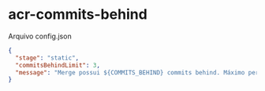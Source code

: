 # acr-commits-behind

Arquivo config.json

```json
{
  "stage": "static",
  "commitsBehindLimit": 3,
  "message": "Merge possui ${COMMITS_BEHIND} commits behind. Máximo permitido é de ${COMMITS_BEHIND_LIMIT}. Atualize sua branch."
}
```
